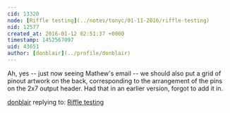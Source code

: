 ```yaml
---
cid: 13320
node: [Riffle testing](../notes/tonyc/01-11-2016/riffle-testing)
nid: 12577
created_at: 2016-01-12 02:51:37 +0000
timestamp: 1452567097
uid: 43651
author: [donblair](../profile/donblair)
---
```


Ah, yes -- just now seeing Mathew's email -- we should also put a grid of pinout artwork on the back, corresponding to the arrangement of the pins on the 2x7 output header. Had that in an earlier version, forgot to add it in. 

[donblair](../profile/donblair) replying to: [Riffle testing](../notes/tonyc/01-11-2016/riffle-testing)


